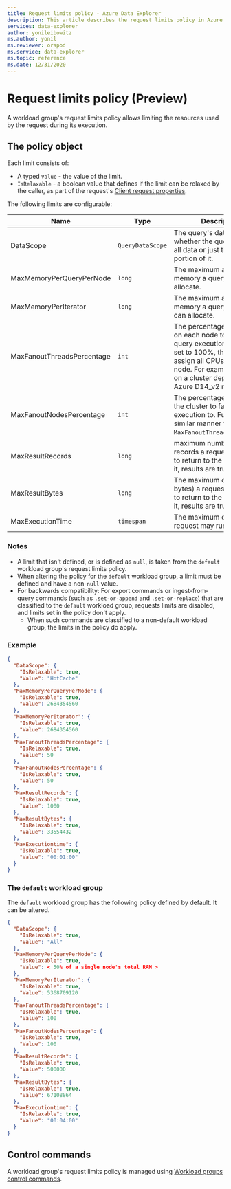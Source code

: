 ```yaml
---
title: Request limits policy - Azure Data Explorer
description: This article describes the request limits policy in Azure Data Explorer.
services: data-explorer
author: yonileibowitz
ms.author: yonil
ms.reviewer: orspod
ms.service: data-explorer
ms.topic: reference
ms.date: 12/31/2020
---
```

# Request limits policy (Preview)

A workload group's request limits policy allows limiting the resources used by the request during its execution.

## The policy object

Each limit consists of:

* A typed `Value` - the value of the limit.
* `IsRelaxable` - a boolean value that defines if the limit can be relaxed
  by the caller, as part of the request's [Client request properties](../api/netfx/request-properties.md).

The following limits are configurable:

| Name                       | Type             | Description                                                                                                                                                                                              | Supported values                          | Matching client request property            |
|----------------------------|------------------|----------------------------------------------------------------------------------------------------------------------------------------------------------------------------------------------------------|-------------------------------------------|---------------------------------------------|
| DataScope                  | `QueryDataScope` | The query's data scope - whether the query applies to all data or just the 'hot' portion of it.                                                                                                          | `All`, `HotCache`, or `null`              | `query_datascope`                           |
| MaxMemoryPerQueryPerNode   | `long`           | The maximum amount of memory a query can allocate.                                                                                                                                                       | [`1`, *50% of a single node's total RAM*] | `max_memory_consumption_per_query_per_node` |
| MaxMemoryPerIterator       | `long`           | The maximum amount of memory a query operator can allocate.                                                                                                                                              | [`1`, *50% of a single node's total RAM*] | `maxmemoryconsumptionperiterator`           |
| MaxFanoutThreadsPercentage | `int`            | The percentage of threads on each node to fan out query execution to. When set to 100%, the cluster will assign all CPUs on each node. For example, 16 CPUs on a cluster deployed on Azure D14_v2 nodes. | [`1`, `100`]                              | `query_fanout_threads_percent`              |
| MaxFanoutNodesPercentage   | `int`            | The percentage of nodes on the cluster to fan out query execution to. Functions in a similar manner to `MaxFanoutThreadsPercentage`.                                                                     | [`1`, `100`]                              |  `query_fanout_nodes_percent`               |
| MaxResultRecords           | `long`           | maximum number of records a request is allowed to return to the caller (above it, results are truncated).                                                                                                | [`1`, `9223372036854775807`]              | `truncationmaxrecords`                      |
| MaxResultBytes             | `long`           | The maximum data size (in bytes) a request is allowed to return to the caller (above it, results are truncated).                                                                                         | [`1`, `9223372036854775807`]              | `truncationmaxsize`                         |
| MaxExecutionTime           | `timespan`       | The maximum duration the request may run for.                                                                                                                                                            | (`00:00:00`, `01:00:00`]                  | `servertimeout`                             |

### Notes

* A limit that isn't defined, or is defined as `null`, is taken from the `default` workload group's request limits policy.
* When altering the policy for the `default` workload group, a limit must be defined and have a non-`null` value.
* For backwards compatibility: For export commands or ingest-from-query commands (such as `.set-or-append` and `.set-or-replace`) that are classified to
  the `default` workload group, requests limits are disabled, and limits set in the policy don't apply.
  * When such commands are classified to a non-default workload group, the limits in the policy do apply.

### Example

```json
{
  "DataScope": {
    "IsRelaxable": true,
    "Value": "HotCache"
  },
  "MaxMemoryPerQueryPerNode": {
    "IsRelaxable": true,
    "Value": 2684354560
  },
  "MaxMemoryPerIterator": {
    "IsRelaxable": true,
    "Value": 2684354560
  },
  "MaxFanoutThreadsPercentage": {
    "IsRelaxable": true,
    "Value": 50
  },
  "MaxFanoutNodesPercentage": {
    "IsRelaxable": true,
    "Value": 50
  },
  "MaxResultRecords": {
    "IsRelaxable": true,
    "Value": 1000
  },
  "MaxResultBytes": {
    "IsRelaxable": true,
    "Value": 33554432
  },
  "MaxExecutiontime": {
    "IsRelaxable": true,
    "Value": "00:01:00"
  }
}
```

### The `default` workload group

The `default` workload group has the following policy defined by default. It can be altered.

```json
{
  "DataScope": {
    "IsRelaxable": true,
    "Value": "All"
  },
  "MaxMemoryPerQueryPerNode": {
    "IsRelaxable": true,
    "Value": < 50% of a single node's total RAM >
  },
  "MaxMemoryPerIterator": {
    "IsRelaxable": true,
    "Value": 5368709120
  },
  "MaxFanoutThreadsPercentage": {
    "IsRelaxable": true,
    "Value": 100
  },
  "MaxFanoutNodesPercentage": {
    "IsRelaxable": true,
    "Value": 100
  },
  "MaxResultRecords": {
    "IsRelaxable": true,
    "Value": 500000
  },
  "MaxResultBytes": {
    "IsRelaxable": true,
    "Value": 67108864
  },
  "MaxExecutiontime": {
    "IsRelaxable": true,
    "Value": "00:04:00"
  }
}
```

## Control commands

A workload group's request limits policy is managed using [Workload groups control commands](workload-groups-commands.md).

